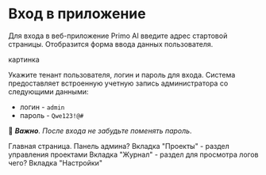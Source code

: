# Вход в приложение

Для входа в веб-приложение Primo AI введите адрес стартовой страницы. Отобразится форма ввода данных пользователя.

картинка

Укажите тенант пользователя, логин и пароль для входа. Система предоставляет встроенную учетную запись администратора со следующими данными:
* логин - `admin`
* пароль - `Qwe123!@#`

:small_orange_diamond: ***Важно**. После входа не забудьте поменять пароль*.





Главная страница. Панель админа?
Вкладка "Проекты" - раздел управления проектами
Вкладка "Журнал" - раздел для просмотра логов чего?
Вкладка "Настройки"

